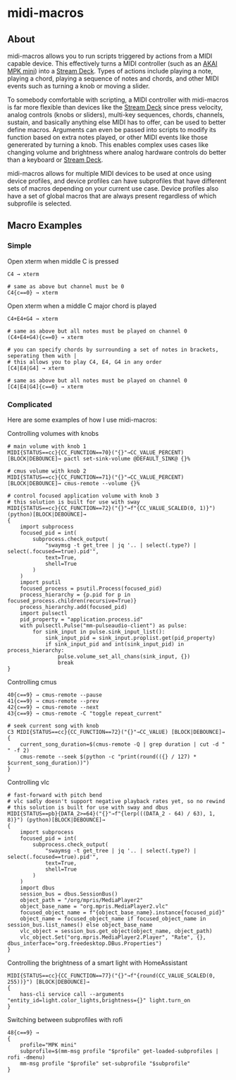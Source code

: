 # midi-macros
## About
midi-macros allows you to run scripts triggered by actions from a MIDI capable device. This effectively turns a MIDI controller (such as an [AKAI MPK mini](https://www.akaipro.com/mpk-mini-mk3)) into a [Stream Deck](https://www.elgato.com/us/en/s/welcome-to-stream-deck). Types of actions include playing a note, playing a chord, playing a sequence of notes and chords, and other MIDI events such as turning a knob or moving a slider.

To somebody comfortable with scripting, a MIDI controller with midi-macros is far more flexible than devices like the [Stream Deck](https://www.elgato.com/us/en/s/welcome-to-stream-deck) since press velocity, analog controls (knobs or sliders), multi-key sequences, chords, channels, sustain, and basically anything else MIDI has to offer, can be used to better define macros. Arguments can even be passed into scripts to modify its function based on extra notes played, or other MIDI events like those genererated by turning a knob. This enables complex uses cases like changing volume and brightness where analog hardware controls do better than a keyboard or [Stream Deck](https://www.elgato.com/us/en/s/welcome-to-stream-deck).

midi-macros allows for multiple MIDI devices to be used at once using device profiles, and device profiles can have subprofiles that have different sets of macros depending on your current use case. Device profiles also have a set of global macros that are always present regardless of which subprofile is selected.

## Macro Examples
### Simple
Open xterm when middle C is pressed
```
C4 → xterm

# same as above but channel must be 0
C4{c==0} → xterm
```

Open xterm when a middle C major chord is played
```
C4+E4+G4 → xterm

# same as above but all notes must be played on channel 0
(C4+E4+G4){c==0} → xterm

# you can specify chords by surrounding a set of notes in brackets, seperating them with |
# this allows you to play C4, E4, G4 in any order
[C4|E4|G4] → xterm

# same as above but all notes must be played on channel 0
[C4|E4|G4]{c==0} → xterm
```
### Complicated
Here are some examples of how I use midi-macros:

Controlling volumes with knobs
```
# main volume with knob 1
MIDI{STATUS==cc}{CC_FUNCTION==70}("{}"→CC_VALUE_PERCENT) [BLOCK|DEBOUNCE]→ pactl set-sink-volume @DEFAULT_SINK@ {}%

# cmus volume with knob 2
MIDI{STATUS==cc}{CC_FUNCTION==71}("{}"→CC_VALUE_PERCENT) [BLOCK|DEBOUNCE]→ cmus-remote --volume {}%

# control focused application volume with knob 3
# this solution is built for use with sway
MIDI{STATUS==cc}{CC_FUNCTION==72}("{}"→f"{CC_VALUE_SCALED(0, 1)}") (python)[BLOCK|DEBOUNCE]→
{
	import subprocess
	focused_pid = int(
		subprocess.check_output(
			"swaymsg -t get_tree | jq '.. | select(.type?) | select(.focused==true).pid'",
			text=True,
			shell=True
		)
	)
	import psutil
	focused_process = psutil.Process(focused_pid)
	process_hierarchy = {p.pid for p in focused_process.children(recursive=True)}
	process_hierarchy.add(focused_pid)
	import pulsectl
	pid_property = "application.process.id"
	with pulsectl.Pulse("mm-pulseaudio-client") as pulse:
		for sink_input in pulse.sink_input_list():
			sink_input_pid = sink_input.proplist.get(pid_property)
			if sink_input_pid and int(sink_input_pid) in process_hierarchy:
				pulse.volume_set_all_chans(sink_input, {})
				break
}
```

Controlling cmus
```
40{c==9} → cmus-remote --pause
41{c==9} → cmus-remote --prev
42{c==9} → cmus-remote --next
43{c==9} → cmus-remote -C "toggle repeat_current"

# seek current song with knob
C3 MIDI{STATUS==cc}{CC_FUNCTION==72}("{}"→CC_VALUE) [BLOCK|DEBOUNCE]→
{
	current_song_duration=$(cmus-remote -Q | grep duration | cut -d " " -f 2)
	cmus-remote --seek $(python -c "print(round(({} / 127) * $current_song_duration))")
}
```

Controlling vlc
```
# fast-forward with pitch bend
# vlc sadly doesn't support negative playback rates yet, so no rewind
# this solution is built for use with sway and dbus
MIDI{STATUS==pb}{DATA_2>=64}("{}"→f"{lerp(((DATA_2 - 64) / 63), 1, 8)}") (python)[BLOCK|DEBOUNCE]→
{
	import subprocess
	focused_pid = int(
		subprocess.check_output(
			"swaymsg -t get_tree | jq '.. | select(.type?) | select(.focused==true).pid'",
			text=True,
			shell=True
		)
	)
	import dbus
	session_bus = dbus.SessionBus()
	object_path = "/org/mpris/MediaPlayer2"
	object_base_name = "org.mpris.MediaPlayer2.vlc"
	focused_object_name = f"{object_base_name}.instance{focused_pid}"
	object_name = focused_object_name if focused_object_name in session_bus.list_names() else object_base_name
	vlc_object = session_bus.get_object(object_name, object_path)
	vlc_object.Set("org.mpris.MediaPlayer2.Player", "Rate", {}, dbus_interface="org.freedesktop.DBus.Properties")
}
```

Controlling the brightness of a smart light with HomeAssistant
```
MIDI{STATUS==cc}{CC_FUNCTION==77}("{}"→f"{round(CC_VALUE_SCALED(0, 255))}") [BLOCK|DEBOUNCE]→
{
	hass-cli service call --arguments "entity_id=light.color_lights,brightness={}" light.turn_on
}
```

Switching between subprofiles with rofi
```
48{c==9} →
{
	profile="MPK mini"
	subprofile=$(mm-msg profile "$profile" get-loaded-subprofiles | rofi -dmenu)
	mm-msg profile "$profile" set-subprofile "$subprofile"
}
```

